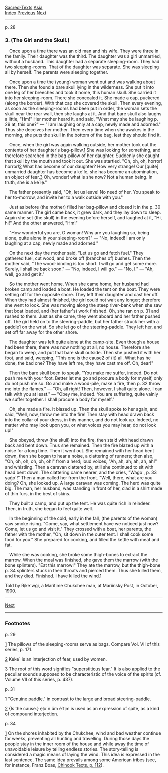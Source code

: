 [Sacred-Texts](../../index) [Asia](../index)  
[Index](index) [Previous](cm04) [Next](cm06)

------------------------------------------------------------------------

<span id="page_28">p. 28</span>

### 3. (The Girl and the Skull.)

 Once upon a time there was an old man and his wife. They were three in
the family. Their daughter was the third. The daughter was a girl
unmarried, without a husband. This daughter had a separate
sleeping-room. They had two sleeping-rooms. That of the daughter was
separate. She was sleeping all by herself. The parents were sleeping
together.

 Once upon a time the (young) woman went out and was walking about
there. Then she found a bare skull lying in the wilderness. She put it
into one leg of her breeches and took it home, this human skull. She
carried it into her sleeping-room. There she concealed it. She made a
cap, puckered (along the border). With that cap she covered the skull.
Then every evening, as soon as the sleeping-rooms had been put in order,
the woman sets the skull near the rear wall, then she laughs at it. And
that bare skull also laughs a little, "Hm!" Her mother heard it, and
said, "What may she be laughing <span id="page_29">p. 29</span> at, this
one?" — "I am laughing only at a cap, newly made and adorned." Thus she
deceives her mother. Then every time when she awakes in the morning, she
puts the skull in the bottom of the bag, lest they should find it.

 Once, when the girl was again walking outside, her mother took out the
contents of her daughter's bag-pillow.<span
id="page_29_fr_1"></span>[1](#page_29_note_1) She was looking for
something, and therefore searched in the bag-pillow of her daughter.
Suddenly she caught that skull by the mouth and took it out. She was
startled. "Oh, oh, oh, horror! horror!<span
id="page_29_fr_2"></span>[2](#page_29_note_2) What has become of our
daughter? How very strange! Our \[quite\] unmarried daughter has become
a ke´lẹ, she has become an abomination, an object of fear.<span
id="page_29_fr_3"></span>[3](#page_29_note_3) Oh, wonder! what is she
now? Not a human being. In truth, she is a ke´lẹ."

 The father presently said, "Oh, let us leave! No need of her. You speak
to her to-morrow, and invite her to a walk outside with you."

 Just as before (the mother) filled her bag-pillow and closed it in the
<span id="page_30">p. 30</span> same manner. The girl came back, it grew
dark, and they lay down to sleep. Again she set (the skull) in the
evening before herself, and laughed at it, "Hi, hi!" And the other
answered, "Hm!"

 "How wonderful you are, O woman! Why are you laughing so, being alone,
quite alone in your sleeping-room?" — "No, indeed! I am only laughing at
a cap, newly made and adorned."

 On the next day the mother said, "Let us go and fetch fuel." They
gathered fuel, cut wood, and broke off (branches of) bushes. Then the
mother said, "The wood-binding is too short. I will go and get some
more. Surely, I shall be back soon." — "No, indeed, I will go." — "No,
I." — "Ah, well, go and get it."

 So the mother went home. When she came home, her husband had broken
camp and loaded a boat. He loaded the tent on the boat. They were
setting off for the opposite shore. They left their daughter and cast
her off. When they had almost finished, the girl could not wait any
longer; therefore she went to look. She was moving along the steep
river-bank when she saw that boat loaded, and (her father's) work
finished. Oh, she ran on <span id="page_31">p. 31</span> and rushed to
them. Just as she came, they went aboard and her father pushed off. The
girl held on to the steering-paddle, but her father struck her with a
paddle<span id="page_31_fr_1"></span>[1](#page_31_note_1) on the wrist.
So she let go of the steering-paddle. They left her, and set off far
away for the other shore.

 The daughter was left quite alone at the camp-site. Even though a house
had been there, there was now nothing at all, no house. Therefore she
began to weep, and put that bare skull outside. Then she pushed it with
her foot, and said, weeping, "This one is the cause<span
id="page_31_fr_2"></span>[2](#page_31_note_2) of (it) all. What has he
done, the bad one? They have left me, they have cast me off. Oh, dear!"

 Then the bare skull been to speak, "You make me suffer, indeed. Do not
push me with your foot. Better let me go and procure a body for myself,
only do not push me so. Go and make a wood-pile, make a fire, then <span
id="page_32">p. 32</span> throw me into the flames." — "Oh, all right!
Then, however, I shall quite alone. I can talk with you at least." —
"Obey me, indeed. You are suffering, quite vainly we suffer together. I
shall procure a body for myself."

 Oh, she made a fire. It blazed up. Then the skull spoke to her again,
and said, "Well, now, throw me into the fire! Then stay with head drawn
back into the collar of your dress, in this manner, and do not look up.
Indeed, no matter who may look upon you, or what voices you may hear, do
not look up!"

 She obeyed, threw (the skull) into the fire, then staid with head drawn
back and bent down. Thus she remained. Then the fire blazed up with a
noise for a long time. Then it went out. She remained with her head bent
down, then she began to hear a noise, a clattering of runners; then
also, "Oh, oh, oh, oh, oh, oh!" from a herd; loud voices, "Ah, ah, ah;
ah, ah, ah!" and whistling. Then a caravan clattered by, still she
continued to sit with head bent down. The clattering came nearer, and
the cries, "Waġo´, <span id="page_33">p. 33</span> yaġo´!" Then a man
called her from the front. "Well, there, what are you doing? Oh, she
looked up. A large caravan was coming. The herd was quite big. The man,
her husband, was standing in front of her, clad in a shirt made of thin
furs, in the best of skins.

 They built a camp, and put up the tent. He was quite rich in reindeer.
Then, in truth, she began to feel quite well.

 In the beginning of the cold, early in the fall, (the parents of the
woman) saw smoke rising. "Come, say, what settlement have we noticed
just now? Come, let us go and visit it." They crossed with a boat, her
parents, the father with the mother, "Oh, sit down in the outer tent. I
shall cook some food for you." She prepared for cooking, and filled the
kettle with meat and fat.

 While she was cooking, she broke some thigh-bones to extract the
marrow. When the meal was finished, she gave them the marrow (with the
bone splinters). "Eat this marrow!" They ate the marrow, but the
thigh-bone <span id="page_34">p. 34</span> splinters stuck in their
throats and pierced them. Thus she killed them, and they died. Finished.
I have killed the wind.<span
id="page_34_fr_1"></span>[1](#page_34_note_1)

<span class="small">Told by Rịke´wġi, a Maritime Chukchee man, at
Mariinsky Post, in October, 1900.</span>

------------------------------------------------------------------------

[Next](cm06)

------------------------------------------------------------------------

### Footnotes

<span id="footnotes_page_29">p. 29</span>

<span id="page_29_note_1"></span>[1](#page_29_fr_1) The pillows of the
sleeping-rooms serve as bags. Compare Vol. VII of this series, p. 171.

<span id="page_29_note_2"></span>[2](#page_29_fr_2) Keke´ is an
interjection of fear, used by women.

<span id="page_29_note_3"></span>[3](#page_29_fr_3) The root of this
word signifies "superstitious fear." It is also applied to the peculiar
sounds supposed to be characteristic of the voice of the spirits (cf.
Volume VII of this series, p. 437).

<span id="footnotes_page_31">p. 31</span>

<span id="page_31_note_1"></span>[1](#page_31_fr_1) "Genuine paddle," in
contrast to the large and broad steering-paddle.

<span id="page_31_note_2"></span>[2](#page_31_fr_2) {Is the cause.}
ẹḷo´n ŭm ê´tịm is used as an expression of spite, as a kind of compound
interjection.

<span id="footnotes_page_34">p. 34</span>

<span id="page_34_note_1"></span>[1](#page_34_fr_1) On the shores
inhabited by the Chukchee, wind and bad weather continue for weeks,
preventing all hunting and travelling. During those days the people stay
in the inner room of the house and while away the time of unavoidable
leisure by telling endless stories. The story-telling is considered a
magic means of laying the wind. This idea is expressed in the last
sentence. The same idea prevails among some American tribes (see, for
instance, Franz Boas, [Chinook Texts, p.
112](../../nam/nw/chinook/cht10.htm#page_112)).

 

 

 

 

 

 

 

 

 

 

 

 

 

 

 
